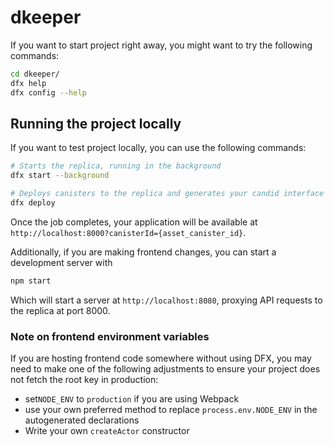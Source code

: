 # dkeeper

If you want to start project right away, you might want to try the following commands:

```bash
cd dkeeper/
dfx help
dfx config --help
```

## Running the project locally

If you want to test project locally, you can use the following commands:

```bash
# Starts the replica, running in the background
dfx start --background

# Deploys canisters to the replica and generates your candid interface
dfx deploy
```

Once the job completes, your application will be available at `http://localhost:8000?canisterId={asset_canister_id}`.

Additionally, if you are making frontend changes, you can start a development server with

```bash
npm start
```

Which will start a server at `http://localhost:8080`, proxying API requests to the replica at port 8000.

### Note on frontend environment variables

If you are hosting frontend code somewhere without using DFX, you may need to make one of the following adjustments to ensure your project does not fetch the root key in production:

- set`NODE_ENV` to `production` if you are using Webpack
- use your own preferred method to replace `process.env.NODE_ENV` in the autogenerated declarations
- Write your own `createActor` constructor
